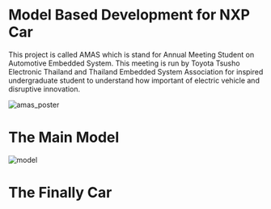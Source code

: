# Model Based Development for NXP Car
This project is called AMAS which is stand for Annual Meeting Student on Automotive Embedded System.
This meeting is run by Toyota Tsusho Electronic Thailand and Thailand Embedded System Association 
for inspired undergraduate student to understand how important of electric vehicle and disruptive innovation.

![amas_poster](https://cloud.githubusercontent.com/assets/9088660/22531646/d32e9762-e914-11e6-8fdd-7653b1455f8b.jpg)

# The Main Model 
![model](https://cloud.githubusercontent.com/assets/9088660/22531738/7b6fd5c6-e915-11e6-9bc5-599d72be0734.png)

# The Finally Car 

